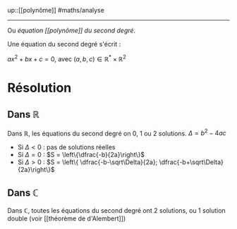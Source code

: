 up::[[polynôme]]
#maths/analyse

----
Ou _équation [[polynôme]] du second degré_.

Une équation du second degré s'écrit :

$ax^2 + bx + c = 0$, avec  $(a, b, c)\in\mathbb R^*\times\mathbb R^2$

# Résolution
## Dans $\mathbb R$
Dans $\mathbb R$, les équations du second degré on 0, 1 ou 2 solutions.
$\Delta = b^2-4ac$
- Si $\Delta < 0$ : pas de solutions réelles
- Si $\Delta = 0$ : $S = \left\{\dfrac{-b}{2a}\right\}$
- Si $\Delta>0$ : $S = \left\{ \dfrac{-b-\sqrt\Delta}{2a}; \dfrac{-b+\sqrt\Delta}{2a}\right\}$


## Dans $\mathbb C$
Dans $\mathbb C$, toutes les équations du second degré ont 2 solutions, ou 1 solution double (voir [[théorème de d'Alembert]])

